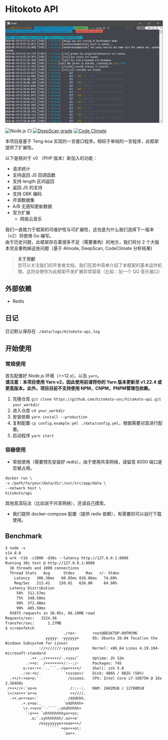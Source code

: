 # Hitokoto API

![alt](./img/screenshot.png)
  
![Node.js CI](https://github.com/hitokoto-osc/hitokoto-api/workflows/Node.js%20CI/badge.svg?branch=master) [![DeepScan grade](https://deepscan.io/api/teams/9730/projects/12316/branches/188710/badge/grade.svg)](https://deepscan.io/dashboard#view=project&tid=9730&pid=12316&bid=188710) [![Code Climate](https://codeclimate.com/github/hitokoto-osc/hitokoto-api/badges/gpa.svg)](https://codeclimate.com/github/hitokoto-osc/hitokoto-api)  

本项目是基于 Teng-koa 实现的一言接口程序。相较于单纯的一言程序，此框架提供了扩展性。
  
以下是相对于 v0 （PHP 版本）新加入的功能：
  
* 请求统计
* 支持返回 JS 回调函数
* 支持 length 区间返回
* 返回 JS 的支持
* 支持 GBK 编码
* 开源数据集
* A/B 无感知更新数据
* 官方扩展
  * 网易云音乐
  
我们一直致力于框架的可维护性与可扩展性，这也是为什么我们选择下一版本（v2）将使用 Go 编写。  
由于历史问题，此框架存在着很多不足（需要重构）的地方，我们将分 2 个大版本完全重构掉这些问题（基于 Alinode, DeepScan, CodeClimate 分析结果)
  
> **关于贡献**  
> 您可以关注我们的开发者文档，我们在其中简单介绍了本框架的基本运作机理，这将会使你为此框架开发扩展异常容易（比如：加一个 QQ 音乐接口）
  
## 外部依赖

* Redis
  
## 日记

日记默认保存在 `./data/logs/Hitokoto-api.log`

## 开始使用

### 常规使用

首先配置好 Node.js 环境（>=12.x)，以及 `yarn`。  
**请注意：本项目使用 Yarn v2，因此使用前请将你的 Yarn 版本更新至 v1.22.4 或更高版本。此外，项目目前不支持使用 NPM，CNPM，PNPM管理包依赖。**  

1. 克隆仓库 `git clone https://github.com/hitokoto-osc/hitokoto-api.git your_workdir`
2. 进入仓库 `cd your_workdir`
3. 安装依赖 `yarn install --production`
4. 复制配置 `cp config.example.yml ./data/config.yml`，根据需要对其进行配置。
5. 启动程序 `yarn start`

### 容器使用

* 常规使用（需要预先安装好 redis），由于使用共享网络，请留意 8000 端口是否被占用。

```shell
docker run \
-v /path/to/your/data/dir:/usr/src/app/data \
--network host \
hitokoto/api
```

其他高深玩法（比如说不共享网络），还请自己摸索。

* 我们提供 docker-compose 配置（提供 redis 依赖），有需要的可以自行下载使用。

## Benchmark

```shell
$ node -v
v14.8.0
$ wrk -t16 -c1000 -d30s --latency http://127.0.0.1:8000
Running 30s test @ http://127.0.0.1:8000
  16 threads and 1000 connections
  Thread Stats   Avg      Stdev     Max   +/- Stdev
    Latency   306.38ms   60.05ms 810.86ms   74.60%
    Req/Sec   213.41    150.01   626.00     64.98%
  Latency Distribution
     50%  311.57ms
     75%  348.58ms
     90%  372.48ms
     99%  405.50ms
  93875 requests in 30.05s, 68.19MB read
Requests/sec:   3124.36
Transfer/sec:      2.27MB
$ screenfetch
                          ./+o+-       root@DESKTOP-89TMCM6
                  yyyyy- -yyyyyy+      OS: Ubuntu 20.04 focal(on the Windows Subsystem for Linux)
               ://+//////-yyyyyyo      Kernel: x86_64 Linux 4.19.104-microsoft-standard
           .++ .:/++++++/-.+sss/`      Uptime: 2h 52m
         .:++o:  /++++++++/:--:/-      Packages: 745
        o:+o+:++.`..```.-/oo+++++/     Shell: zsh 5.8
       .:+o:+o/.          `+sssoo+/    Disk: 486G / 882G (56%)
  .++/+:+oo+o:`             /sssooo.   CPU: Intel Core i7-10875H @ 16x 2.304GHz
 /+++//+:`oo+o               /::--:.   RAM: 2602MiB / 12708MiB
 \+/+o+++`o++o               ++////.
  .++.o+++oo+:`             /dddhhh.
       .+.o+oo:.          `oddhhhh+
        \+.++o+o``-````.:ohdhhhhh+
         `:o+++ `ohhhhhhhhyo++os:
           .o:`.syhhhhhhh/.oo++o`
               /osyyyyyyo++ooo+++/
                   ````` +oo+++o\:
                          `oo++.
```

